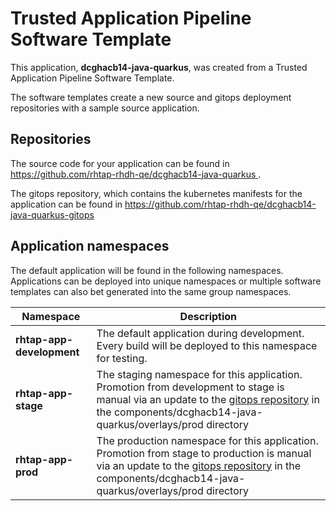# Trusted Application Pipeline Software Template

This application, **dcghacb14-java-quarkus**, was created from a Trusted Application Pipeline Software Template.

The software templates create a new source and gitops deployment repositories with a sample source application. 

## Repositories

The source code for your application can be found in [https://github.com/rhtap-rhdh-qe/dcghacb14-java-quarkus ](https://github.com/rhtap-rhdh-qe/dcghacb14-java-quarkus ).
 
The gitops repository, which contains the kubernetes manifests for the application can be found in 
[https://github.com/rhtap-rhdh-qe/dcghacb14-java-quarkus-gitops ](https://github.com/rhtap-rhdh-qe/dcghacb14-java-quarkus-gitops ) 

## Application namespaces 

The default application will be found in the following namespaces. Applications can be deployed into unique namespaces or multiple software templates can also bet generated into the same group namespaces.  

|  Namespace   |  Description   |  
| -------- | -------- |   
| **rhtap-app-development** | The default application during development. Every build will be deployed to this namespace for testing. | 
| **rhtap-app-stage** | The staging namespace for this application. Promotion from development to stage is manual via an update to the [gitops repository](https://github.com/rhtap-rhdh-qe/dcghacb14-java-quarkus-gitops ) in the components/dcghacb14-java-quarkus/overlays/prod directory |  
| **rhtap-app-prod** | The production namespace for this application. Promotion from stage to production is manual via an update to the [gitops repository](https://github.com/rhtap-rhdh-qe/dcghacb14-java-quarkus-gitops ) in the components/dcghacb14-java-quarkus/overlays/prod directory | 